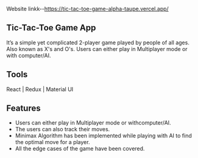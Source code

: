 Website linkk--https://tic-tac-toe-game-alpha-taupe.vercel.app/

## Tic-Tac-Toe Game App

It’s a simple yet complicated 2-player game played by people of all ages. Also known as X's and O's. Users can either play in Multiplayer mode or with computer/AI.

## Tools 
React | Redux | Material UI

## Features

- Users can either play in Multiplayer mode or withcomputer/AI.
- The users can also track their moves.
- Minimax Algorithm has been implemented while playing with AI to find the optimal move for a player.
- All the edge cases of the game have been covered.


